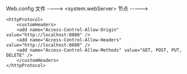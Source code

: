 Web.config 文件 ---->     <system.webServer> 节点   ----->

```
<httpProtocol>
    <customHeaders>
    <add name="Access-Control-Allow-Origin" value="http://localhost:8080" />
    <add name="Access-Control-Allow-Headers" value="http://localhost:8080" />
    <add name="Access-Control-Allow-Methods" value="GET, POST, PUT, DELETE" />
    </customHeaders>
</httpProtocol>
```

